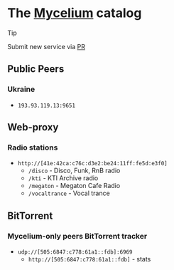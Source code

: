 # The [Mycelium](https://github.com/threefoldtech/mycelium) catalog

> [!TIP]
> Submit new service via [PR](https://github.com/YGGverse/mycelium-catalog/pulls)

## Public Peers

### Ukraine

* `193.93.119.13:9651`

## Web-proxy

### Radio stations

* `http://[41e:42ca:c76c:d3e2:be24:11ff:fe5d:e3f0]`
    * `/disco` - Disco, Funk, RnB radio
    * `/kti` - KTI Archive radio
    * `/megaton` - Megaton Cafe Radio
    * `/vocaltrance` - Vocal trance

## BitTorrent

### Mycelium-only peers BitTorrent tracker

* `udp://[505:6847:c778:61a1::fdb]:6969`
  * `http://[505:6847:c778:61a1::fdb]` - stats